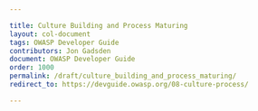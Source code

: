 ```yaml
---

title: Culture Building and Process Maturing
layout: col-document
tags: OWASP Developer Guide
contributors: Jon Gadsden
document: OWASP Developer Guide
order: 1000
permalink: /draft/culture_building_and_process_maturing/
redirect_to: https://devguide.owasp.org/08-culture-process/

---
```

